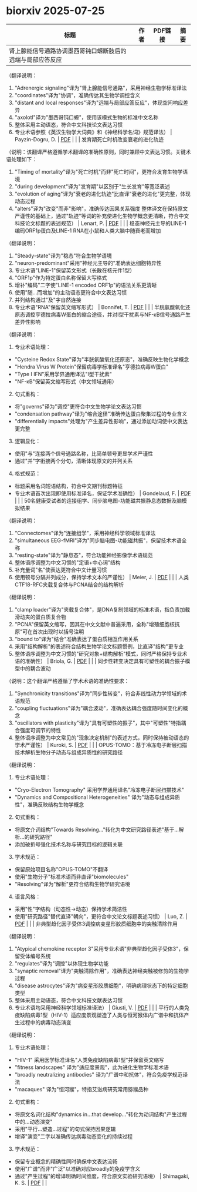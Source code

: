 # biorxiv 2025-07-25

| 标题 | 作者 | PDF链接 |  摘要 |
|------|------|--------|------|
| 肾上腺能信号通路协调墨西哥钝口螈断肢后的远端与局部应答反应

（翻译说明：
1. "Adrenergic signaling"译为"肾上腺能信号通路"，采用神经生物学标准译法
2. "coordinates"译为"协调"，准确传达其生物学调控含义
3. "distant and local responses"译为"远端与局部应答反应"，体现空间响应差异
4. "axolotl"译为"墨西哥钝口螈"，使用该模式生物的标准中文名称
5. 整体采用主动语态，符合中文科技论文表达习惯
6. 专业术语参照《英汉生物学大词典》和《神经科学名词》规范译法） | Payzin-Dogru, D. | [PDF](https://doi.org/10.1101/2021.12.29.474455) |  |
| 发育期死亡时机改变衰老的进化轨迹

（说明：该翻译严格遵循学术翻译的准确性原则，同时兼顾中文表达习惯。关键术语处理如下：
1. "Timing of mortality"译为"死亡时机"而非"死亡时间"，更符合发育生物学语境
2. "during development"译为"发育期"以区别于"生长发育"等宽泛表述
3. "evolution of aging"译为"衰老的进化轨迹"比直译"衰老的进化"更完整，体现动态过程
4. "alters"译为"改变"而非"影响"，准确传达因果关系强度
整体译文在保持原文严谨性的基础上，通过"轨迹"等词的补充使进化生物学概念更清晰，符合中文科技论文标题的表述规范） | Lenart, P. | [PDF](https://doi.org/10.1101/2023.01.24.525295) |  |
| 稳态神经元主导的LINE-1编码ORF1p蛋白及LINE-1 RNA在小鼠和人类大脑中随衰老而增加

（翻译说明：
1. "Steady-state"译为"稳态"符合生物学语境
2. "neuron-predominant"采用"神经元主导的"准确表达细胞特异性
3. 专业术语"LINE-1"保留英文形式（长散在核元件1型）
4. "ORF1p"作为特定蛋白名称保留大写格式
5. 增补"编码"二字使"LINE-1 encoded ORF1p"的语法关系更清晰
6. 使用"随...而增加"的主动语态更符合中文表达习惯
7. 并列结构通过"及"字自然连接
8. 专业术语"RNA"保留英文缩写形式） | Bonnifet, T. | [PDF](https://doi.org/10.1101/2023.12.12.571308) |  |
| 半胱氨酸氧化还原态调控亨德拉病毒W蛋白的缩合途径，并对I型干扰素与NF-κB信号通路产生差异性影响

（翻译说明：
1. 专业术语处理：
- "Cysteine Redox State"译为"半胱氨酸氧化还原态"，准确反映生物化学概念
- "Hendra Virus W Protein"保留病毒学标准译名"亨德拉病毒W蛋白"
- "Type I IFN"采用学界通用译法"I型干扰素"
- "NF-κB"保留英文缩写形式（中文领域通用）

2. 句式重构：
- 将"governs"译为"调控"更符合中文生物学论文表达习惯
- "condensation pathway"译为"缩合途径"准确传达蛋白聚集过程的专业含义
- "differentially impacts"处理为"产生差异性影响"，通过添加动词使中文表达更完整

3. 逻辑显化：
- 使用"与"连接两个信号通路名称，比简单顿号更显学术严谨性
- 通过"并"字衔接两个分句，清晰体现原文的并列关系

4. 格式规范：
- 标题采用名词短语结构，符合中文期刊标题特征
- 专业术语首次出现即使用标准译名，保证学术准确性） | Gondelaud, F. | [PDF](https://doi.org/10.1101/2024.01.22.576663) |  |
| 50名健康受试者的连接组学、同步脑电图-功能磁共振静息态数据及脑模拟结果

（翻译说明：
1. "Connectomes"译为"连接组学"，采用神经科学领域标准译法
2. "simultaneous EEG-fMRI"译为"同步脑电图-功能磁共振"，保留技术术语全称
3. "resting-state"译为"静息态"，符合功能神经影像学术语规范
4. 整体语序调整为中文习惯的"定语+中心词"结构
5. 补充量词"名"使表达更符合中文计量习惯
6. 使用顿号分隔并列成分，保持学术文本的严谨性） | Meier, J. | [PDF](https://doi.org/10.1101/2024.04.17.589718) |  |
| 人类CTF18-RFC夹载复合体与PCNA结合的结构解析

（翻译说明：
1. "clamp loader"译为"夹载复合体"，是DNA复制领域的标准术语，指负责加载滑动夹的蛋白质复合物
2. "PCNA"保留英文缩写，因其在中文文献中普遍采用，全称"增殖细胞核抗原"可在首次出现时以括号注明
3. "bound to"译为"结合"准确表达了蛋白质相互作用关系
4. 采用"结构解析"的表述符合结构生物学论文标题惯例，比直译"结构"更专业
5. 整体语序调整为中文习惯的"研究对象+结构解析"模式，同时严格保持专业术语的准确性） | Briola, G. | [PDF](https://doi.org/10.1101/2024.05.08.593111) |  |
| 同步性转变决定具有可塑性的耦合振子模型中的耦合波动

（说明：这个翻译严格遵循了学术术语的准确性要求：
1. "Synchronicity transitions"译为"同步性转变"，符合非线性动力学领域的术语规范
2. "coupling fluctuations"译为"耦合波动"，准确表达耦合强度随时间变化的概念
3. "oscillators with plasticity"译为"具有可塑性的振子"，其中"可塑性"特指耦合强度可调节的特性
4. 整体语序调整为中文常见的"现象决定机制"的表述方式，同时保持被动语态的学术严谨性） | Kuroki, S. | [PDF](https://doi.org/10.1101/2024.06.17.599234) |  |
| OPUS-TOMO：基于冷冻电子断层扫描技术解析生物分子动态与组成异质性的研究路径

（翻译说明：
1. 专业术语处理：
- "Cryo-Electron Tomography" 采用学界通用译名"冷冻电子断层扫描技术"
- "Dynamics and Compositional Heterogeneities" 译为"动态与组成异质性"，准确反映结构生物学概念

2. 句式重构：
- 将原文介词结构"Towards Resolving..."转化为中文研究路径表述"基于...解析...的研究路径"
- 添加破折号强化技术名称与研究目标的逻辑关联

3. 学术规范：
- 保留原始项目名称"OPUS-TOMO"不翻译
- 使用"生物分子"标准术语而非直译"biomolecules"
- "Resolving"译为"解析"更符合结构生物学研究语境

4. 语言风格：
- 采用"性"字结构（动态性→动态）保持学术简洁性
- 使用"研究路径"替代直译"朝向"，更符合中文论文标题表述习惯） | Luo, Z. | [PDF](https://doi.org/10.1101/2024.06.30.601442) |  |
| 非典型趋化因子受体3调控病变星形胶质细胞中的突触清除作用

（翻译说明：
1. "Atypical chemokine receptor 3"采用专业术语"非典型趋化因子受体3"，保留受体编号系统
2. "regulates"译为"调控"以体现生物学功能
3. "synaptic removal"译为"突触清除作用"，准确表达神经突触被修剪的生物学过程
4. "disease astrocytes"译为"病变星形胶质细胞"，明确病理状态下的特定细胞类型
5. 整体采用主动语态，符合中文科技文献表达习惯
6. 专业术语均采用神经科学领域标准译法） | Giusti, V. | [PDF](https://doi.org/10.1101/2024.07.03.601867) |  |
| 平行的人类免疫缺陷病毒1型（HIV-1）适应度景观塑造了人类与恒河猴体内广谱中和抗体产生过程中的病毒动态演变

（翻译说明：
1. 专业术语处理：
- "HIV-1" 采用医学标准译名"人类免疫缺陷病毒1型"并保留英文缩写
- "fitness landscapes" 译为"适应度景观"，此为进化生物学标准术语
- "broadly neutralizing antibodies" 译为"广谱中和抗体"，符合免疫学规范译法
- "macaques" 译为"恒河猴"，特指艾滋病研究常用猕猴品种

2. 句式重构：
- 将原文名词化结构"dynamics in...that develop..."转化为动词结构"产生过程中的...动态演变"
- 采用"平行...塑造...过程"的句式保持因果逻辑
- 增译"演变"二字以准确传达病毒动态变化的持续过程

3. 学术规范：
- 保留专业概念的精确性同时确保中文表达流畅
- 使用"广谱"而非"广泛"以准确对应broadly的免疫学含义
- 通过"产生过程"的增译明确时间维度，符合原文实验研究语境） | Shimagaki, K. S. | [PDF](https://doi.org/10.1101/2024.07.12.603090) |  |
